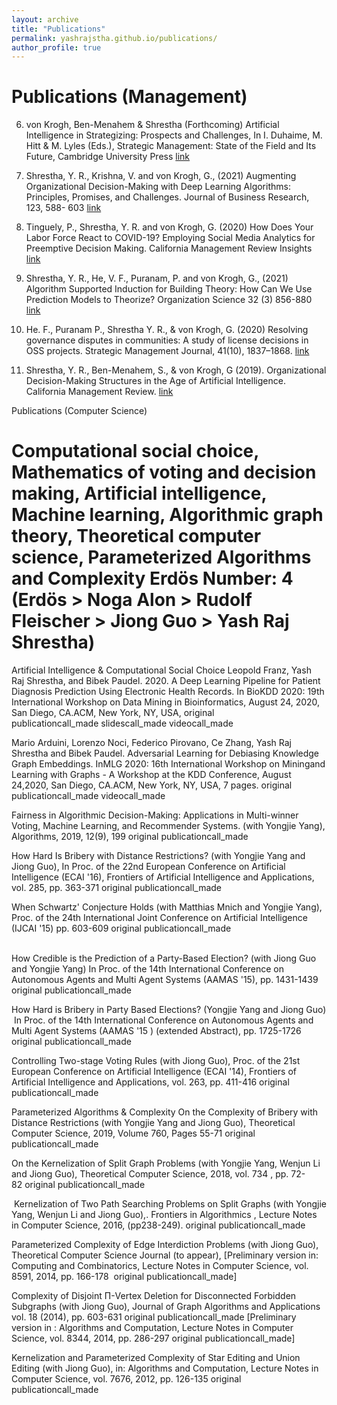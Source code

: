 ```yaml
---
layout: archive
title: "Publications"
permalink: yashrajstha.github.io/publications/
author_profile: true
---
```


Publications (Management)
====== 

6. von Krogh, Ben-Menahem & Shrestha (Forthcoming) Artificial Intelligence in Strategizing: Prospects and Challenges, In I. Duhaime, M. Hitt & M. Lyles (Eds.), Strategic Management: State of the Field and Its Future, Cambridge University Press  [link](https://www.researchgate.net/publication/349210794_Artificial_Intelligence_in_Strategizing_Prospects_and_Challenges)

5. Shrestha, Y. R., Krishna, V. and von Krogh, G., (2021) Augmenting Organizational Decision-Making with Deep Learning Algorithms: Principles, Promises, and Challenges. Journal of Business Research, 123, 588- 603 [link](https://www.sciencedirect.com/science/article/pii/S0148296320306512)

4. Tinguely, P., Shrestha, Y. R. and von Krogh, G. (2020) How Does Your Labor Force React to COVID-19? Employing Social Media Analytics for Preemptive Decision Making. California Management Review Insights [link](https://cmr.berkeley.edu/2020/08/social-media-analytics/)

3. Shrestha, Y. R., He, V. F., Puranam, P. and von Krogh, G., (2021) Algorithm Supported Induction for Building Theory: How Can We Use Prediction Models to Theorize? Organization Science 32 (3) 856-880 [link](https://www.researchgate.net/publication/341407732_Algorithm_Supported_Induction_for_Building_Theory_How_Can_We_Use_Prediction_Models_to_Theorize)

2.  He. F., Puranam P., Shrestha Y. R., & von Krogh, G. (2020) Resolving governance disputes in communities: A study of license decisions in OSS projects. Strategic Management Journal, 41(10), 1837–1868. [link](https://onlinelibrary.wiley.com/doi/full/10.1002/smj.3181)

1. Shrestha, Y. R., Ben-Menahem, S., & von Krogh, G (2019). Organizational Decision-Making Structures in the Age of Artificial Intelligence. California Management Review. [link](https://drive.google.com/file/d/1KtuZg7c-aC8HnYb1kOpg23bCKiwl1PYn/view)



Publications (Computer Science)

Computational social choice, Mathematics of voting and decision making, Artificial intelligence, Machine learning, Algorithmic graph theory, Theoretical computer science, Parameterized Algorithms and Complexity
Erdös Number: 4 (Erdös > Noga Alon > Rudolf Fleischer > Jiong Guo > Yash Raj Shrestha)
======

Artificial Intelligence & Computational Social Choice
Leopold Franz, Yash Raj Shrestha, and Bibek Paudel. 2020. A Deep Learning Pipeline for Patient Diagnosis Prediction Using Electronic Health Records. In BioKDD 2020: 19th International Workshop on Data Mining in Bioinformatics, August 24, 2020, San Diego, CA.ACM, New York, NY, USA, original publicationcall_made slidescall_made videocall_made

Mario Arduini, Lorenzo Noci, Federico Pirovano, Ce Zhang, Yash Raj Shrestha and Bibek Paudel. Adversarial Learning for Debiasing Knowledge Graph Embeddings. InMLG 2020: 16th International Workshop on Miningand Learning with Graphs - A Workshop at the KDD Conference, August 24,2020, San Diego, CA.ACM, New York, NY, USA, 7 pages. original publicationcall_made videocall_made

Fairness in Algorithmic Decision-​Making: Applications in Multi-​winner Voting, Machine Learning, and Recommender Systems. (with Yongjie Yang), Algorithms, 2019, 12(9), 199 original publicationcall_made

How Hard Is Bribery with Distance Restrictions? (with Yongjie Yang and Jiong Guo), In Proc. of the 22nd European Conference on Artificial Intelligence (ECAI '16), Frontiers of Artificial Intelligence and Applications, vol. 285, pp. 363-​371 original publicationcall_made

When Schwartz' Conjecture Holds (with Matthias Mnich and Yongjie Yang), Proc. of the 24th International Joint Conference on Artificial Intelligence (IJCAI '15) pp. 603-​609 original publicationcall_made                                         

How Credible is the Prediction of a Party-​Based Election? (with Jiong Guo and Yongjie Yang) In Proc. of the 14th International Conference on Autonomous Agents and Multi Agent Systems (AAMAS '15), pp. 1431-​1439 original publicationcall_made

How Hard is Bribery in Party Based Elections? (Yongjie Yang and Jiong Guo)  In Proc. of the 14th International Conference on Autonomous Agents and Multi Agent Systems (AAMAS '15 ) (extended Abstract), pp. 1725-​1726 original publicationcall_made  

Controlling Two-​stage Voting Rules (with Jiong Guo), Proc. of the 21st European Conference on Artificial Intelligence (ECAI '14), Frontiers of Artificial Intelligence and Applications, vol. 263, pp. 411-​416 original publicationcall_made     

Parameterized Algorithms & Complexity
On the Complexity of Bribery with Distance Restrictions (with Yongjie Yang and Jiong Guo), Theoretical Computer Science, 2019, Volume 760, Pages 55-​71 original publicationcall_made

On the Kernelization of Split Graph Problems (with Yongjie Yang, Wenjun Li and Jiong Guo), Theoretical Computer Science, 2018, vol. 734 , pp. 72-​82 original publicationcall_made

 Kernelization of Two Path Searching Problems on Split Graphs (with Yongjie Yang, Wenjun Li and Jiong Guo),. Frontiers in Algorithmics , Lecture Notes in Computer Science, 2016, (pp238-​249). original publicationcall_made

Parameterized Complexity of Edge Interdiction Problems (with Jiong Guo), Theoretical Computer Science Journal (to appear), [Preliminary version in: Computing and Combinatorics, Lecture Notes in Computer Science, vol. 8591, 2014, pp. 166-​178  original publicationcall_made]

Complexity of Disjoint Π-​Vertex Deletion for Disconnected Forbidden Subgraphs (with Jiong Guo), Journal of Graph Algorithms and Applications vol. 18 (2014), pp. 603-​631 original publicationcall_made [Preliminary version in : Algorithms and Computation, Lecture Notes in Computer Science, vol. 8344, 2014, pp. 286-​297 original publicationcall_made]

Kernelization and Parameterized Complexity of Star Editing and Union Editing (with Jiong Guo), in: Algorithms and Computation, Lecture Notes in Computer Science, vol. 7676, 2012, pp. 126-​135 original publicationcall_made

